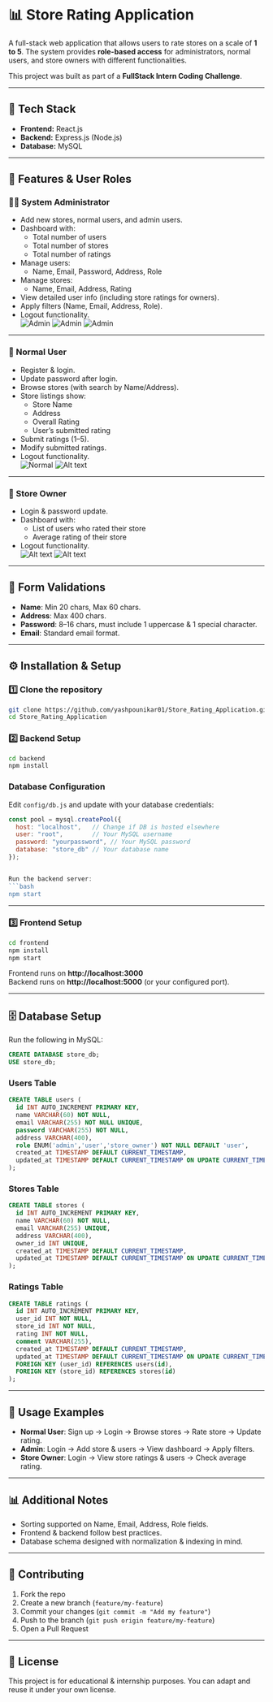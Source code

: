 # 📊 Store Rating Application

A full-stack web application that allows users to rate stores on a scale of **1 to 5**. The system provides **role-based access** for administrators, normal users, and store owners with different functionalities.  

This project was built as part of a **FullStack Intern Coding Challenge**.

---

## 🚀 Tech Stack

- **Frontend:** React.js  
- **Backend:** Express.js (Node.js)  
- **Database:** MySQL  

---

## 📌 Features & User Roles

### 👨‍💻 System Administrator
- Add new stores, normal users, and admin users.  
- Dashboard with:
  - Total number of users  
  - Total number of stores  
  - Total number of ratings  
- Manage users:
  - Name, Email, Password, Address, Role  
- Manage stores:
  - Name, Email, Address, Rating  
- View detailed user info (including store ratings for owners).  
- Apply filters (Name, Email, Address, Role).  
- Logout functionality.  
![Admin](assets/Admin1.png)
![Admin](assets/Admin2.png)
![Admin](assets/Admin3.png)



---

### 🙍 Normal User
- Register & login.  
- Update password after login.  
- Browse stores (with search by Name/Address).  
- Store listings show:
  - Store Name  
  - Address  
  - Overall Rating  
  - User’s submitted rating  
- Submit ratings (1–5).  
- Modify submitted ratings.  
- Logout functionality.  
![Normal](assets/Normal.png)
![Alt text](assets/update.png)


---

### 🏪 Store Owner
- Login & password update.  
- Dashboard with:
  - List of users who rated their store  
  - Average rating of their store  
- Logout functionality.  
![Alt text](assets/Store.png)
![Alt text](assets/updateS.png)

---

## 📝 Form Validations
- **Name**: Min 20 chars, Max 60 chars.  
- **Address**: Max 400 chars.  
- **Password**: 8–16 chars, must include 1 uppercase & 1 special character.  
- **Email**: Standard email format.  

---

## ⚙️ Installation & Setup

### 1️⃣ Clone the repository
```bash
git clone https://github.com/yashpounikar01/Store_Rating_Application.git
cd Store_Rating_Application
```

### 2️⃣ Backend Setup
```bash
cd backend
npm install
```

### Database Configuration
Edit `config/db.js` and update with your database credentials:

```js
const pool = mysql.createPool({
  host: "localhost",   // Change if DB is hosted elsewhere
  user: "root",        // Your MySQL username
  password: "yourpassword", // Your MySQL password
  database: "store_db" // Your database name
});


Run the backend server:
```bash
npm start
```

---

### 3️⃣ Frontend Setup
```bash
cd frontend
npm install
npm start
```

Frontend runs on **http://localhost:3000**  
Backend runs on **http://localhost:5000** (or your configured port).  

---

## 🗄️ Database Setup

Run the following in MySQL:

```sql
CREATE DATABASE store_db;
USE store_db;
```

### Users Table
```sql
CREATE TABLE users (
  id INT AUTO_INCREMENT PRIMARY KEY,
  name VARCHAR(60) NOT NULL,
  email VARCHAR(255) NOT NULL UNIQUE,
  password VARCHAR(255) NOT NULL,
  address VARCHAR(400),
  role ENUM('admin','user','store_owner') NOT NULL DEFAULT 'user',
  created_at TIMESTAMP DEFAULT CURRENT_TIMESTAMP,
  updated_at TIMESTAMP DEFAULT CURRENT_TIMESTAMP ON UPDATE CURRENT_TIMESTAMP
);
```

### Stores Table
```sql
CREATE TABLE stores (
  id INT AUTO_INCREMENT PRIMARY KEY,
  name VARCHAR(60) NOT NULL,
  email VARCHAR(255) UNIQUE,
  address VARCHAR(400),
  owner_id INT UNIQUE,
  created_at TIMESTAMP DEFAULT CURRENT_TIMESTAMP,
  updated_at TIMESTAMP DEFAULT CURRENT_TIMESTAMP ON UPDATE CURRENT_TIMESTAMP
);
```

### Ratings Table
```sql
CREATE TABLE ratings (
  id INT AUTO_INCREMENT PRIMARY KEY,
  user_id INT NOT NULL,
  store_id INT NOT NULL,
  rating INT NOT NULL,
  comment VARCHAR(255),
  created_at TIMESTAMP DEFAULT CURRENT_TIMESTAMP,
  updated_at TIMESTAMP DEFAULT CURRENT_TIMESTAMP ON UPDATE CURRENT_TIMESTAMP,
  FOREIGN KEY (user_id) REFERENCES users(id),
  FOREIGN KEY (store_id) REFERENCES stores(id)
);
```

---

## 🔑 Usage Examples
- **Normal User**: Sign up → Login → Browse stores → Rate store → Update rating.  
- **Admin**: Login → Add store & users → View dashboard → Apply filters.  
- **Store Owner**: Login → View store ratings & users → Check average rating.  

---

## 📊 Additional Notes
- Sorting supported on Name, Email, Address, Role fields.  
- Frontend & backend follow best practices.  
- Database schema designed with normalization & indexing in mind.  

---

## 🤝 Contributing
1. Fork the repo  
2. Create a new branch (`feature/my-feature`)  
3. Commit your changes (`git commit -m "Add my feature"`)  
4. Push to the branch (`git push origin feature/my-feature`)  
5. Open a Pull Request  

---

## 📜 License
This project is for educational & internship purposes. You can adapt and reuse it under your own license.  
